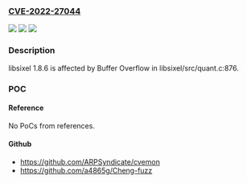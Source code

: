 ### [CVE-2022-27044](https://cve.mitre.org/cgi-bin/cvename.cgi?name=CVE-2022-27044)
![](https://img.shields.io/static/v1?label=Product&message=n%2Fa&color=blue)
![](https://img.shields.io/static/v1?label=Version&message=n%2Fa&color=blue)
![](https://img.shields.io/static/v1?label=Vulnerability&message=n%2Fa&color=brighgreen)

### Description

libsixel 1.8.6 is affected by Buffer Overflow in libsixel/src/quant.c:876.

### POC

#### Reference
No PoCs from references.

#### Github
- https://github.com/ARPSyndicate/cvemon
- https://github.com/a4865g/Cheng-fuzz


